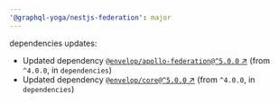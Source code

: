 ```yaml
---
'@graphql-yoga/nestjs-federation': major
---
```

dependencies updates:
  - Updated dependency [`@envelop/apollo-federation@^5.0.0`
    ↗︎](https://www.npmjs.com/package/@envelop/apollo-federation/v/5.0.0) (from `^4.0.0`, in
    `dependencies`)
  - Updated dependency [`@envelop/core@^5.0.0`
    ↗︎](https://www.npmjs.com/package/@envelop/core/v/5.0.0) (from `^4.0.0`, in `dependencies`)
